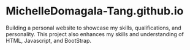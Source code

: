 # MichelleDomagala-Tang.github.io
Building a personal website to showcase my skills, qualifications, and personality. 
This project also enhances my skills and understanding of HTML, Javascript, and BootStrap.
